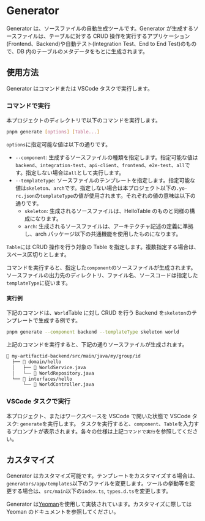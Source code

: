# Generator

Generator は、ソースファイルの自動生成ツールです。Generator が生成するソースファイルは、テーブルに対する CRUD 操作を実行するアプリケーション(Frontend、Backend)や自動テスト(Integration Test、End to End Test)のもので、DB 内のテーブルのメタデータをもとに生成されます。

## 使用方法

Generator はコマンドまたは VSCode タスクで実行します。

### コマンドで実行

本プロジェクトのディレクトリで以下のコマンドを実行します。

```sh
pnpm generate [options] [Table...]
```

`options`に指定可能な値は以下の通りです。

- `--component`: 生成するソースファイルの種類を指定します。指定可能な値は`backend`、`integration-test`、`api-client`、`frontend`、`e2e-test`、`all`です。指定しない場合は`all`として実行します。
- `--templateType`: ソースファイルのテンプレートを指定します。指定可能な値は`skeleton`、`arch`です。指定しない場合は本プロジェクト以下の`.yo-rc.json`の`templateType`の値が使用されます。それぞれの値の意味は以下の通りです。
  - `skeleton`: 生成されるソースファイルは、HelloTable のものと同様の構成になります。
  - `arch`: 生成されるソースファイルは、アーキテクチャ記述の定義に準拠し、arch パッケージ以下の共通機能を使用したものになります。

`Table`には CRUD 操作を行う対象の Table を指定します。複数指定する場合は、スペース区切りとします。

コマンドを実行すると、指定した`component`のソースファイルが生成されます。ソースファイルの出力先のディレクトリ、ファイル名、ソースコードは指定した`templateType`に従います。

#### 実行例

下記のコマンドは、`World`Table に対し CRUD を行う Backend を`skeleton`のテンプレートで生成する例です。

```sh
pnpm generate --component backend --templateType skeleton world
```

上記のコマンドを実行すると、下記の通りソースファイルが生成されます。

```txt
📁 my-artifactid-backend/src/main/java/my/group/id
  ├── 📁 domain/hello
  │   ├── 📄 WorldService.java
  │   └── 📄 WorldRepository.java
  └── 📁 interfaces/hello
      └── 📄 WorldController.java
```

### VSCode タスクで実行

本プロジェクト、またはワークスペースを VSCode で開いた状態で VSCode タスク: `generate`を実行します。
タスクを実行すると、`component`、`Table`を入力するプロンプトが表示されます。各々の仕様は上記`コマンドで実行`を参照してください。

## カスタマイズ

Generator はカスタマイズ可能です。テンプレートをカスタマイズする場合は、`generators/app/templates`以下のファイルを変更します。ツールの挙動等を変更する場合は、`src/main`以下の`index.ts`, `types.d.ts`を変更します。

Generator は[Yeoman](https://yeoman.io/)を使用して実装されています。カスタマイズに際しては Yeoman のドキュメントを参照してください。
